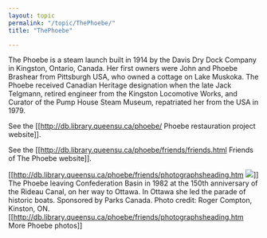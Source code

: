 ```yaml
---
layout: topic
permalink: "/topic/ThePhoebe/"
title: "ThePhoebe"

---
```


The Phoebe is a steam launch built in 1914 by the Davis Dry Dock Company in Kingston, Ontario, Canada. Her first owners were John and Phoebe Brashear from Pittsburgh USA, who owned a cottage on Lake Muskoka. The Phoebe received Canadian Heritage designation when the late Jack Telgmann, retired engineer from the Kingston Locomotive Works, and Curator of the Pump House Steam Museum, repatriated her from the USA in 1979.

See the [[http://db.library.queensu.ca/phoebe/ Phoebe restauration project website]].

See the [[http://db.library.queensu.ca/phoebe/friends/friends.html Friends of The Phoebe website]].

[[http://db.library.queensu.ca/phoebe/friends/photographsheading.htm <img src="http://db.library.queensu.ca/phoebe/friends/photographs/cityhall.jpg" border="0">]]
<br>The Phoebe leaving Confederation Basin in 1982 at the 150th anniversary of the Rideau Canal, on her way to Ottawa. In Ottawa she led the parade of historic boats. Sponsored by Parks Canada. Photo credit: Roger Compton, Kinston, ON.  [[http://db.library.queensu.ca/phoebe/friends/photographsheading.htm More Phoebe photos]]

